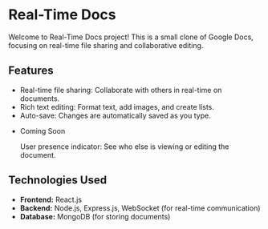  <h1>Real-Time Docs</h1>

  <p>Welcome to Real-Time Docs project! This is a small clone of Google Docs, focusing on real-time file sharing and collaborative editing.</p>

   <h2>Features</h2>
    <ul>
        <li>Real-time file sharing: Collaborate with others in real-time on documents.</li>
        <li>Rich text editing: Format text, add images, and create lists.</li>
        <li>Auto-save: Changes are automatically saved as you type.</li>   <li> <p>Coming Soon</p> User presence indicator: See who else is viewing or editing the document.</li>
    </ul>

   <h2>Technologies Used</h2>
    <ul>
        <li><strong>Frontend:</strong> React.js</li>
        <li><strong>Backend:</strong> Node.js, Express.js, WebSocket (for real-time communication)</li>
        <li><strong>Database:</strong> MongoDB (for storing documents)</li>
    </ul>

